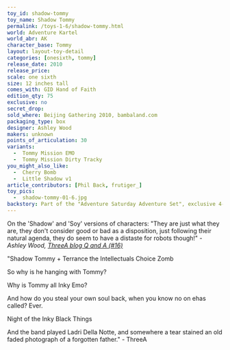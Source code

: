 ```yaml
---
toy_id: shadow-tommy
toy_name: Shadow Tommy
permalink: /toys-1-6/shadow-tommy.html
world: Adventure Kartel
world_abr: AK
character_base: Tommy
layout: layout-toy-detail
categories: [onesixth, tommy]
release_date: 2010
release_price: 
scale: one sixth
size: 12 inches tall
comes_with: GID Hand of Faith
edition_qty: 75
exclusive: no
secret_drop:
sold_where: Beijing Gathering 2010, bambaland.com
packaging_type: box
designer: Ashley Wood
makers: unknown
points_of_articulation: 30
variants: 
  -  Tommy Mission EMO
  -  Tommy Mission Dirty Tracky
you_might_also_like:
  -  Cherry Bomb
  -  Little Shadow v1
article_contributors: [Phil Back, frutiger_]
toy_pics:
  -  shadow-tommy-01-6.jpg
backstory: Part of the "Adventure Saturday Adventure Set", exclusive 4-pack released at the Hong Kong Venture Show in 2010. Limited to 75!
---
```

On the 'Shadow' and 'Soy' versions of characters:
"They are just what they are, they don't consider good or bad as a disposition, just following their natural agenda, they do seem to have a distaste for robots though!"
<cite>- Ashley Wood, <a href="http://worldof3alegion.forumotion.com/t287-qa-sessions-with-ashley-wood" target="_blank">ThreeA blog Q and A (#16)</a></cite>

"Shadow Tommy + Terrance the Intellectuals Choice Zomb

So why is he hanging with Tommy?

Why is Tommy all Inky Emo?

And how do you steal your own soul back, when you know no on ehas called? Ever.

Night of the Inky Black Things

And the band played Ladri Della Notte, and somewhere a tear stained an old faded photograph of a forgotten father." - ThreeA
